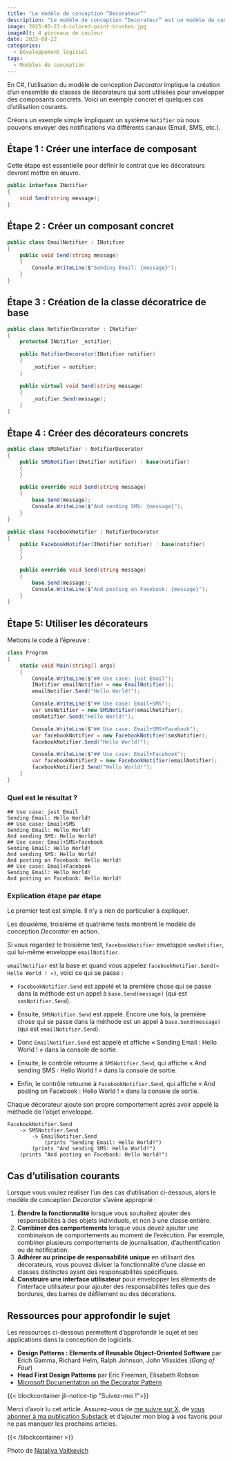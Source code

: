 ```yaml
---
title: "Le modèle de conception “Decorateur”"
description: "Le modèle de conception “Decorateur” est un modèle de conception structurelle utilisé pour étendre la fonctionnalité des objets d’une manière flexible et réutilisable."
image: 2025-05-23-4-colored-paint-brushes.jpg
imageAlt: 4 pinceaux de couleur
date: 2025-08-22
categories:
  - Développement logiciel
tags:
  - Modèles de conception
---
```


En C#, l’utilisation du modèle de conception _Decorator_ implique la création d’un ensemble de classes de décorateurs qui sont utilisées pour envelopper des composants concrets. Voici un exemple concret et quelques cas d’utilisation courants.

Créons un exemple simple impliquant un système `Notifier` où nous pouvons envoyer des notifications via différents canaux (Email, SMS, etc.).

## Étape 1 : Créer une interface de composant

Cette étape est essentielle pour définir le contrat que les décorateurs devront mettre en œuvre.

```csharp
public interface INotifier
{
    void Send(string message);
}
```

## Étape 2 : Créer un composant concret

```csharp
public class EmailNotifier : INotifier
{
    public void Send(string message)
    {
        Console.WriteLine($"Sending Email: {message}");
    }
}

```

## Étape 3 : Création de la classe décoratrice de base

```csharp
public class NotifierDecorator : INotifier
{
    protected INotifier _notifier;

    public NotifierDecorator(INotifier notifier)
    {
        _notifier = notifier;
    }

    public virtual void Send(string message)
    {
        _notifier.Send(message);
    }
}

```

## Étape 4 : Créer des décorateurs concrets

```csharp
public class SMSNotifier : NotifierDecorator
{
    public SMSNotifier(INotifier notifier) : base(notifier)
    {
    }

    public override void Send(string message)
    {
        base.Send(message);
        Console.WriteLine($"And sending SMS: {message}");
    }
}

public class FacebookNotifier : NotifierDecorator
{
    public FacebookNotifier(INotifier notifier) : base(notifier)
    {
    }

    public override void Send(string message)
    {
        base.Send(message);
        Console.WriteLine($"And posting on Facebook: {message}");
    }
}

```

## Étape 5: Utiliser les décorateurs

Mettons le code à l’épreuve :

```csharp
class Program
{
    static void Main(string[] args)
    {
        Console.WriteLine($"## Use case: just Email");
        INotifier emailNotifier = new EmailNotifier();
        emailNotifier.Send("Hello World!");

        Console.WriteLine($"## Use case: Email+SMS");
        var smsNotifier = new SMSNotifier(emailNotifier);
        smsNotifier.Send("Hello World!");

        Console.WriteLine($"## Use case: Email+SMS+Facebook");
        var facebookNotifier = new FacebookNotifier(smsNotifier);
        facebookNotifier.Send("Hello World!");

        Console.WriteLine($"## Use case: Email+Facebook");
        var facebookNotifier2 = new FacebookNotifier(emailNotifier);
        facebookNotifier2.Send("Hello World!");
    }
}
```

### Quel est le résultat ?

```plaintext
## Use case: just Email
Sending Email: Hello World!
## Use case: Email+SMS
Sending Email: Hello World!
And sending SMS: Hello World!
## Use case: Email+SMS+Facebook
Sending Email: Hello World!
And sending SMS: Hello World!
And posting on Facebook: Hello World!
## Use case: Email+Facebook
Sending Email: Hello World!
And posting on Facebook: Hello World!
```

### Explication étape par étape

Le premier test est simple. Il n’y a rien de particulier à expliquer.

Les deuxième, troisième et quatrième tests montrent le modèle de conception _Decorator_ en action.

Si vous regardez le troisième test, `facebookNotifier` enveloppe `smsNotifier`, qui lui-même enveloppe `emailNotifier`.

`emailNotifier` est la base et quand vous appelez `facebookNotifier.Send(« Hello World ! »)`, voici ce qui se passe :

- `FacebookNotifier.Send` est appelé et la première chose qui se passe dans la méthode est un appel à `base.Send(message)` (qui est `smsNotifier.Send`).

- Ensuite, `SMSNotifier.Send` est appelé. Encore une fois, la première chose qui se passe dans la méthode est un appel à `base.Send(message)` (qui est `emailNotifier.Send`).

- Donc `EmailNotifier.Send` est appelé et affiche « Sending Email : Hello World ! » dans la console de sortie.

- Ensuite, le contrôle retourne à `SMSNotifier.Send`, qui affiche « And sending SMS : Hello World ! » dans la console de sortie.
- Enfin, le contrôle retourne à `FacebookNotifier.Send`, qui affiche « And posting on Facebook : Hello World ! » dans la console de sortie.

Chaque décorateur ajoute son propre comportement après avoir appelé la méthode de l’objet enveloppé.

```plaintext
FacebookNotifier.Send
    -> SMSNotifier.Send
        -> EmailNotifier.Send
            (prints "Sending Email: Hello World!")
        (prints "And sending SMS: Hello World!")
    (prints "And posting on Facebook: Hello World!")

```

## Cas d’utilisation courants

Lorsque vous voulez réaliser l’un des cas d’utilisation ci-dessous, alors le modèle de conception _Decorator_ s’avère approprié :

1. **Étendre la fonctionnalité** lorsque vous souhaitez ajouter des responsabilités à des objets individuels, et non à une classe entière.
2. **Combiner des comportements** lorsque vous devez ajouter une combinaison de comportements au moment de l’exécution. Par exemple, combiner plusieurs comportements de journalisation, d’authentification ou de notification.
3. **Adhérer au principe de responsabilité unique** en utilisant des décorateurs, vous pouvez diviser la fonctionnalité d’une classe en classes distinctes ayant des responsabilités spécifiques.
4. **Construire une interface utilisateur** pour envelopper les éléments de l’interface utilisateur pour ajouter des responsabilités telles que des bordures, des barres de défilement ou des décorations.

## Ressources pour approfondir le sujet

Les ressources ci-dessous permettent d’approfondir le sujet et ses applications dans la conception de logiciels.

- **Design Patterns : Elements of Reusable Object-Oriented Software** par Erich Gamma, Richard Helm, Ralph Johnson, John Vlissides (_Gang of Four_)
- **Head First Design Patterns** par Eric Freeman, Elisabeth Robson
- [Microsoft Documentation on the Decorator Pattern](https://learn.microsoft.com/en-us/archive/msdn-magazine/2008/october/design-patterns-the-decorator-pattern)

{{< blockcontainer jli-notice-tip "Suivez-moi !">}}

Merci d’avoir lu cet article. Assurez-vous de [me suivre sur X](https://x.com/LitzlerJeremie), de [vous abonner à ma publication Substack](https://iamjeremie.substack.com/) et d’ajouter mon blog à vos favoris pour ne pas manquer les prochains articles.

{{< /blockcontainer >}}

Photo de [Nataliya Vaitkevich](https://www.pexels.com/photo/blue-and-white-paint-brush-5642113/)
